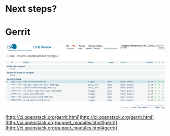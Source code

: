 <!SLIDE title transition=shuffle>
# Next steps?


<!SLIDE center transition=toss>
# Gerrit

![Gerrit](images/gerrit.png)

[http://ci.openstack.org/gerrit.html](http://ci.openstack.org/gerrit.html)
[http://ci.openstack.org/puppet_modules.html#gerrit](http://ci.openstack.org/puppet_modules.html#gerrit)
